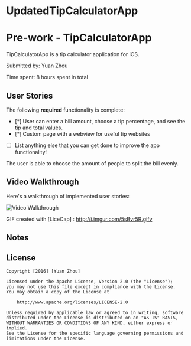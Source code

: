 # UpdatedTipCalculatorApp
# Pre-work - TipCalculatorApp

TipCalculatorApp is a tip calculator application for iOS.

Submitted by: Yuan Zhou

Time spent: 8 hours spent in total

## User Stories

The following **required** functionality is complete:

* [*] User can enter a bill amount, choose a tip percentage, and see the tip and total values.
* [*] Custom page with a webview for useful tip websites

- [ ] List anything else that you can get done to improve the app functionality!

 The user is able to choose the amount of people to split the bill evenly. 
 
## Video Walkthrough 

Here's a walkthrough of implemented user stories:

<img src='http://imgur.com/5sBvr5R' title='Video Walkthrough' width='' alt='Video Walkthrough' />

GIF created with [LiceCap] : http://i.imgur.com/5sBvr5R.gifv


## Notes


## License

    Copyright [2016] [Yuan Zhou]

    Licensed under the Apache License, Version 2.0 (the "License");
    you may not use this file except in compliance with the License.
    You may obtain a copy of the License at

        http://www.apache.org/licenses/LICENSE-2.0

    Unless required by applicable law or agreed to in writing, software
    distributed under the License is distributed on an "AS IS" BASIS,
    WITHOUT WARRANTIES OR CONDITIONS OF ANY KIND, either express or implied.
    See the License for the specific language governing permissions and
    limitations under the License.
